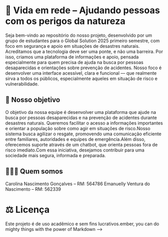 # 🦦 Vida em rede – Ajudando pessoas com os perigos da natureza

Seja bem-vindo ao repositório do nosso projeto, desenvolvido por um grupo de estudantes para o Global Solution 2025 primeiro semestre, com foco em segurança e apoio em situações de desastres naturais.
Acreditamos que a tecnologia deve ser uma ponte, e não uma barreira. Por isso, criamos uma plataforma de informações e apoio, pensada especialmente para quem precisa de ajuda na busca por pessoas desaparecidas e orientações sobre prevenção de acidentes.
Nosso foco é desenvolver uma interface acessível, clara e funcional — que realmente sirva a todos os públicos, especialmente aqueles em situação de risco e vulnerabilidade.

## 📍 Nosso objetivo
O objetivo da nossa equipe é desenvolver uma plataforma que ajude na busca por pessoas desaparecidas e na prevenção de acidentes durante desastres naturais. Queremos facilitar o acesso a informações importantes e orientar a população sobre como agir em situações de risco.Nosso sistema busca agilizar o resgate, promovendo uma comunicação eficiente entre familiares, autoridades e equipes de emergência.Além disso, oferecemos suporte através de um chatbot, que orienta pessoas fora de risco imediato.Com essa iniciativa, desejamos contribuir para uma sociedade mais segura, informada e preparada.

## 🙋🏾‍♀️  Quem somos
Carolina Nascimento Gonçalves – RM: 564786
Emanuelly Ventura do Nascimento – RM: 562339

# ⚖️ Licença
Este projeto é de uso acadêmico e sem fins lucrativos.ember, you can do mighty things with the power of Markdown -->
